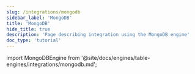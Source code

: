 ```yaml
---
slug: /integrations/mongodb
sidebar_label: 'MongoDB'
title: 'MongoDB'
hide_title: true
description: 'Page describing integration using the MongoDB engine'
doc_type: 'tutorial'
---
```


import MongoDBEngine from '@site/docs/engines/table-engines/integrations/mongodb.md';

<MongoDBEngine/>
